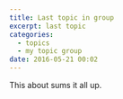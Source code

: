 ```yaml
---
title: Last topic in group
excerpt: last topic
categories:
  - topics
  - my topic group
date: 2016-05-21 00:02
---
```


This about sums it all up.
